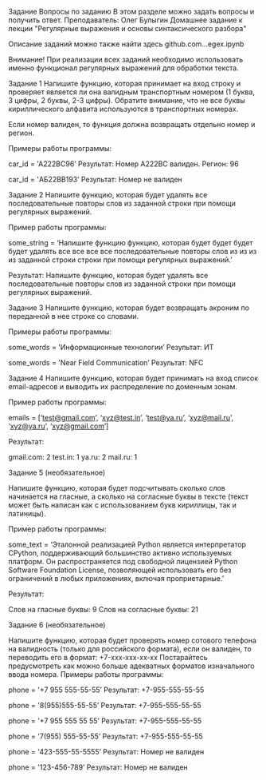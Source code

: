 Задание
Вопросы по заданию
В этом разделе можно задать вопросы и получить ответ.
Преподаватель: Олег Булыгин
Домашнее задание к лекции "Регулярные выражения и основы синтаксического разбора"

Описание заданий можно также найти здесь github.com...egex.ipynb

Внимание! При реализации всех заданий необходимо использовать именно функционал регулярных выражений для обработки текста.

Задание 1
Напишите функцию, которая принимает на вход строку и проверяет является ли она валидным транспортным номером (1 буква, 3 цифры, 2 буквы, 2-3 цифры). Обратите внимание, что не все буквы кириллического алфавита используются в транспортных номерах.

Если номер валиден, то функция должна возвращать отдельно номер и регион.

Примеры работы программы:

car_id = 'A222BC96’
Результат: Номер A222BС валиден. Регион: 96

car_id = 'АБ22ВВ193’
Результат: Номер не валиден

Задание 2
Напишите функцию, которая будет удалять все последовательные повторы слов из заданной строки при помощи регулярных выражений.

Пример работы программы:

some_string = ‘Напишите функцию функцию, которая будет будет будет будет удалять все все все все последовательные повторы слов из из из из заданной строки строки при помощи регулярных выражений.’

Результат:
Напишите функцию, которая будет удалять все последовательные повторы слов из заданной строки при помощи регулярных выражений.

Задание 3
Напишите функцию, которая будет возвращать акроним по переданной в нее строке со словами.

Примеры работы программы:

some_words = 'Информационные технологии’
Результат: ИТ

some_words = 'Near Field Communication’
Результат: NFC

Задание 4
Напишите функцию, которая будет принимать на вход список email-адресов и выводить их распределение по доменным зонам.

Пример работы программы:

emails = [‘test@gmail.com’, ‘xyz@test.in’, ‘test@ya.ru’, ‘xyz@mail.ru’, ‘xyz@ya.ru’, ‘xyz@gmail.com’]

Результат:

gmail.com: 2
test.in: 1
ya.ru: 2
mail.ru: 1

Задание 5 (необязательное)

Напишите функцию, которая будет подсчитывать сколько слов начинается на гласные, а сколько на согласные буквы в тексте (текст может быть написан как с использованием букв кириллицы, так и латиницы).

Пример работы программы:

some_text = ‘Эталонной реализацией Python является интерпретатор CPython, поддерживающий большинство активно используемых платформ. Он распространяется под свободной лицензией Python Software Foundation License, позволяющей использовать его без ограничений в любых приложениях, включая проприетарные.’

Результат:

Слов на гласные буквы: 9
Слов на согласные буквы: 21

Задание 6 (необязательное)

Напишите функцию, которая будет проверять номер сотового телефона на валидность (только для российского формата), если он валиден, то переводить его в формат:
+7-xxx-xxx-xx-xx
Постарайтесь предусмотреть как можно больше адекватных форматов изначального ввода номера. Примеры работы программы:

phone = '+7 955 555-55-55’
Результат: +7-955-555-55-55

phone = '8(955)555-55-55’
Результат: +7-955-555-55-55

phone = '+7 955 555 55 55’
Результат: +7-955-555-55-55

phone = '7(955) 555-55-55’
Результат: +7-955-555-55-55

phone = '423-555-55-5555’
Результат: Номер не валиден

phone = '123-456-789’
Результат: Номер не валиден